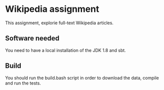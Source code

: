 # Wikipedia assignment

This assignment, explorie full-text Wikipedia articles.

## Software needed
You need to have a local installation of the JDK 1.8 and sbt.
## Build
You should run the build.bash script in order to download the data, compile and run the tests.